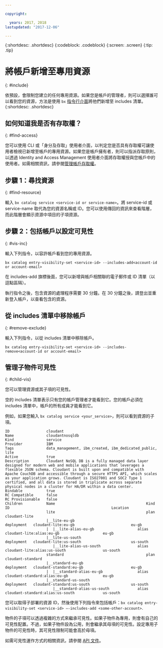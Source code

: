 ```yaml
---

copyright:

  years: 2017, 2018
lastupdated: "2017-12-06"

---
```


{:shortdesc: .shortdesc}
{:codeblock: .codeblock}
{:screen: .screen}
{:tip: .tip}

# 將帳戶新增至專用資源
{: #include}

依預設，會限制您建立的任何專用資源。如果您是帳戶的管理者，則可以選擇誰可以看到您的資源，方法是使用 `bx` [指令行介面](/docs/cli/reference/bluemix_cli/bx_cli.html#bluemix_catalog_entry_visibility_set)將他們新增至 includes 清單。
{:shortdesc: .shortdesc}

## 如何知道我是否有存取權？
{: #find-access}

您可以使用 CLI 或「身分及存取」使用者介面，以判定您是否具有存取權可讓使用者檢視已新增至帳戶的專用資源。如果您是帳戶擁有者，則可以指派存取原則，以透過 Identity and Access Management 使用者介面將存取權授與您帳戶中的使用者。如需相關資訊，請參閱[管理帳戶存取權](access.html)。

## 步驟 1：尋找資源
{: #find-resource}

輸入 `bx catalog service <service-id or service-name>`。將 service-id 或 service-name 取代為您的資源名稱或 ID。您可以使用傳回的資訊來查看階層，而此階層會顯示資源中項目的子項資源。

## 步驟 2：包括帳戶以設定可見性
{: #vis-inc}

輸入下列指令，以容許帳戶看到您的專用資源。

`bx catalog entry-visibility-set <service-id> --includes-add<account-id or account-email>`

在 includes-add 旗標後面，您可以新增與帳戶相關聯的電子郵件或 ID 清單（以逗點區隔）。

執行指令之後，包含資源的處理程序需要 30 分鐘。在 30 分鐘之後，請登出並重新登入帳戶，以查看包含的資源。

## 從 includes 清單中移除帳戶
{: #remove-exclude}

輸入下列指令，以從 includes 清單中移除帳戶。

`bx catalog entry-visibility-set <service-id> --includes-remove<account-id or account-email>`

## 管理子物件可見性
{: #child-vis}

您可以管理資源或其子項的可見性。

空的 includes 清單表示只有您的帳戶管理者才能看到它。您的帳戶必須在 includes 清單中，帳戶的所有成員才能看到它。

例如，如果您輸入 `bx catalog service <your_service>`，則可以看到資源的子項。

```
ID                 cloudant
Name               cloudantnosqldb
Kind               service
Provider           IBM
Tags               data_management, ibm_created, ibm_dedicated_public, lite
Active             true
Description        Cloudant NoSQL DB is a fully managed data layer designed for modern web and mobile applications that leverages a flexible JSON schema. Cloudant is built upon and compatible with Apache CouchDB and accessible through a secure HTTPS API, which scales as your application grows. Cloudant is ISO27001 and SOC2 Type 1 certified, and all data is stored in triplicate across separate physical nodes in a cluster for HA/DR within a data center.
Bindable           true
RC Compatible      false
RC Provisionable   false
Children           Name                                          Kind         ID                                               Location
                   lite                                          plan         cloudant-lite
                   |__lite-eu-gb                             deployment   cloudant-lite:eu-gb                          eu-gb
                   |  |__lite-alias-eu-gb                    alias        cloudant-lite:alias:eu-gb                    eu-gb
                   |__lite-us-south                          deployment   cloudant-lite:us-south                       us-south
                      |__lite-alias-us-south                 alias        cloudant-lite:alias:us-south                 us-south
                   standard                                      plan         cloudant-standard
                   |__standard-eu-gb                         deployment   cloudant-standard:eu-gb                      eu-gb
                   |  |__standard-alias-eu-gb                alias        cloudant-standard:alias:eu-gb                eu-gb
                   |__standard-us-south                      deployment   cloudant-standard:us-south                   us-south
                      |__standard-alias-us-south             alias        cloudant-standard:alias:us-south             us-south
```

您可以取得子部署的資源 ID，然後使用下列指令來包括帳戶：`bx catalog entry-visibility-set <service-id> —-includes-add <some-other-account>`.

物件的子項可以透過複雜的方式來繼承可見性。如果子物件為專用，則會有自己的可見性配置。不過，如果子物件設為公用，則會繼承其母項的可見性。設定專用子物件的可見性時，其可見性限制可能會高於母項。

如需可見性運作方式的相關資訊，請參閱 [API 文件](https://console.bluemix.net/apidocs/682)。
